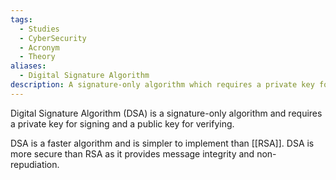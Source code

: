 ```yaml
---
tags:
  - Studies
  - CyberSecurity
  - Acronym
  - Theory
aliases:
  - Digital Signature Algorithm
description: A signature-only algorithm which requires a private key for signing and a public key for verifying.
---
```

Digital Signature Algorithm (DSA) is a signature-only algorithm and requires a private key for signing and a public key for verifying. 

DSA is a faster algorithm and is simpler to implement than [[RSA]]. DSA is more secure than RSA as it provides message integrity and non-repudiation.